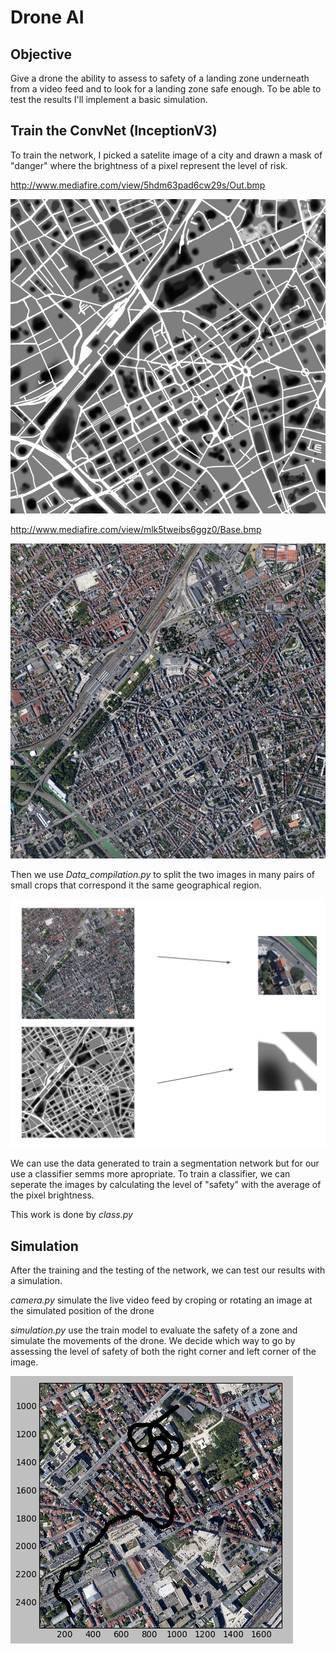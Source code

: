 # Drone AI

## Objective

Give a drone the ability to assess to safety of a landing zone underneath from a video feed and to look for a landing zone safe enough. To be able to test the results I'll implement a basic simulation.

## Train the ConvNet (InceptionV3) 

To train the network, I picked a satelite image of a city and drawn a mask of "danger" where the brightness of a pixel represent the level of risk.

http://www.mediafire.com/view/5hdm63pad6cw29s/Out.bmp

![out](preview_out.png)

http://www.mediafire.com/view/mlk5tweibs6ggz0/Base.bmp

![base](preview_base.png)


Then we use *Data_compilation.py* to split the two images in many pairs of small crops that correspond it the same geographical region. 

![split](preview_split.png)

We can use the data generated to train a segmentation network but for our use a classifier semms more apropriate.
To train a classifier, we can seperate the images by calculating the level of "safety" with the average of the pixel brightness.

This work is done by *class.py*

## Simulation

After the training and the testing of the network, we can test our results with a simulation.

*camera.py* simulate the live video feed by croping or rotating an image at the simulated position of the drone

*simulation.py* use the train model to evaluate the safety of a zone and simulate the movements of the drone. We decide which way to go by assessing the level of safety of both the right corner and left corner of the image.

![simulation](simulation.png)

